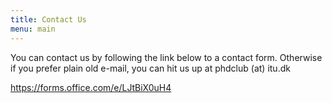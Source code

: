 ```yaml
---
title: Contact Us
menu: main
---
```

You can contact us by following the link below to a contact form. Otherwise if you prefer plain old e-mail, you can hit us up at phdclub (at) itu.dk

https://forms.office.com/e/LJtBiX0uH4